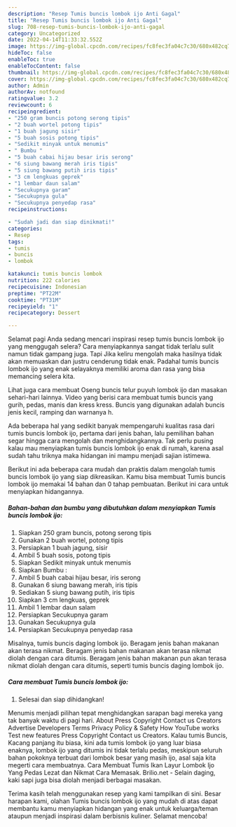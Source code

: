 ```yaml
---
description: "Resep Tumis buncis lombok ijo Anti Gagal"
title: "Resep Tumis buncis lombok ijo Anti Gagal"
slug: 708-resep-tumis-buncis-lombok-ijo-anti-gagal
category: Uncategorized
date: 2022-04-14T11:33:32.552Z
image: https://img-global.cpcdn.com/recipes/fc8fec3fa04c7c30/680x482cq70/tumis-buncis-lombok-ijo-foto-resep-utama.jpg
hideToc: false
enableToc: true
enableTocContent: false
thumbnail: https://img-global.cpcdn.com/recipes/fc8fec3fa04c7c30/680x482cq70/tumis-buncis-lombok-ijo-foto-resep-utama.jpg
cover: https://img-global.cpcdn.com/recipes/fc8fec3fa04c7c30/680x482cq70/tumis-buncis-lombok-ijo-foto-resep-utama.jpg
author: Admin
authorAv: notfound
ratingvalue: 3.2
reviewcount: 6
recipeingredient:
- "250 gram buncis potong serong tipis"
- "2 buah wortel potong tipis"
- "1 buah jagung sisir"
- "5 buah sosis potong tipis"
- "Sedikit minyak untuk menumis"
- " Bumbu "
- "5 buah cabai hijau besar iris serong"
- "6 siung bawang merah iris tipis"
- "5 siung bawang putih iris tipis"
- "3 cm lengkuas geprek"
- "1 lembar daun salam"
- "Secukupnya garam"
- "Secukupnya gula"
- "Secukupnya penyedap rasa"
recipeinstructions:

- "Sudah jadi dan siap dinikmati!"
categories:
- Resep
tags:
- tumis
- buncis
- lombok

katakunci: tumis buncis lombok 
nutrition: 222 calories
recipecuisine: Indonesian
preptime: "PT22M"
cooktime: "PT31M"
recipeyield: "1"
recipecategory: Dessert

---
```



Selamat pagi Anda sedang mencari inspirasi resep tumis buncis lombok ijo yang menggugah selera? Cara menyiapkannya sangat tidak terlalu sulit namun tidak gampang juga. Tapi Jika keliru mengolah maka hasilnya tidak akan memuaskan dan justru cenderung tidak enak. Padahal tumis buncis lombok ijo yang enak selayaknya memiliki aroma dan rasa yang bisa memancing selera kita.


Lihat juga cara membuat Oseng buncis telur puyuh lombok ijo dan masakan sehari-hari lainnya. Video yang berisi cara membuat tumis buncis yang gurih, pedas, manis dan kress kress. Buncis yang digunakan adalah buncis jenis kecil, ramping dan warnanya h.

Ada beberapa hal yang sedikit banyak mempengaruhi kualitas rasa dari tumis buncis lombok ijo, pertama dari jenis bahan, lalu pemilihan bahan segar hingga cara mengolah dan menghidangkannya. Tak perlu pusing kalau mau menyiapkan tumis buncis lombok ijo enak di rumah, karena asal sudah tahu triknya maka hidangan ini mampu menjadi sajian istimewa.


Berikut ini ada beberapa cara mudah dan praktis dalam mengolah tumis buncis lombok ijo yang siap dikreasikan. Kamu bisa membuat Tumis buncis lombok ijo memakai 14 bahan dan 0 tahap pembuatan. Berikut ini cara untuk menyiapkan hidangannya.

<!--inarticleads1-->

##### Bahan-bahan dan bumbu yang dibutuhkan dalam menyiapkan Tumis buncis lombok ijo:

1. Siapkan 250 gram buncis, potong serong tipis
1. Gunakan 2 buah wortel, potong tipis
1. Persiapkan 1 buah jagung, sisir
1. Ambil 5 buah sosis, potong tipis
1. Siapkan Sedikit minyak untuk menumis
1. Siapkan  Bumbu :
1. Ambil 5 buah cabai hijau besar, iris serong
1. Gunakan 6 siung bawang merah, iris tipis
1. Sediakan 5 siung bawang putih, iris tipis
1. Siapkan 3 cm lengkuas, geprek
1. Ambil 1 lembar daun salam
1. Persiapkan Secukupnya garam
1. Gunakan Secukupnya gula
1. Persiapkan Secukupnya penyedap rasa


Misalnya, tumis buncis daging lombok ijo. Beragam jenis bahan makanan akan terasa nikmat. Beragam jenis bahan makanan akan terasa nikmat diolah dengan cara ditumis. Beragam jenis bahan makanan pun akan terasa nikmat diolah dengan cara ditumis, seperti tumis buncis daging lombok ijo. 

<!--inarticleads2-->

##### Cara membuat Tumis buncis lombok ijo:


1. Selesai dan siap dihidangkan!

Menumis menjadi pilihan tepat menghidangkan sarapan bagi mereka yang tak banyak waktu di pagi hari. About Press Copyright Contact us Creators Advertise Developers Terms Privacy Policy &amp; Safety How YouTube works Test new features Press Copyright Contact us Creators. Kalau tumis Buncis, Kacang panjang itu biasa, kini ada tumis lombok ijo yang luar biasa enaknya, lombok ijo yang ditumis ini tidak terlalu pedas, meskipun seluruh bahan pokoknya terbuat dari lombok besar yang masih ijo, asal saja kita megerti cara membuatnya. Cara Membuat Tumis Ikan Layur Lombok Ijo Yang Pedas Lezat dan Nikmat Cara Memasak. Brilio.net - Selain daging, kaki sapi juga bisa diolah menjadi berbagai masakan. 

Terima kasih telah menggunakan resep yang kami tampilkan di sini. Besar harapan kami, olahan Tumis buncis lombok ijo yang mudah di atas dapat membantu kamu menyiapkan hidangan yang enak untuk keluarga/teman ataupun menjadi inspirasi dalam berbisnis kuliner. Selamat mencoba!
